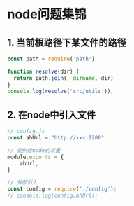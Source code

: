# node问题集锦
<ClientOnly>
  <Valine></Valine>
</ClientOnly>

## 1. 当前根路径下某文件的路径
```js
const path = require('path')

function resolve(dir) {
  return path.join(__dirname, dir)
}
console.log(resolve('src/utils'));
```

## 2. 在node中引入文件
```js
// config.js
const ahUrl = "http://xxx:9200"

// 提供给node的常量
module.exports = {
    ahUrl,
}

// 外部引入
const config = require('./config');
// console.log(config.ahUrl);
```
